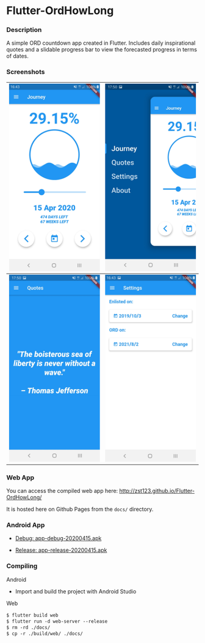 # Flutter-OrdHowLong

### Description

A simple ORD countdown app created in Flutter. Includes daily inspirational quotes and a slidable progress bar to view the forecasted progress in terms of dates.

### Screenshots

![screenshots/Screenshot_20200415-164345.jpg](screenshots/Screenshot_20200415-164345.jpg) | ![screenshots/Screenshot_20200415-175053.jpg](screenshots/Screenshot_20200415-175053.jpg)
:-------------------------:|:-------------------------:
![screenshots/Screenshot_20200415-175045.jpg](screenshots/Screenshot_20200415-175045.jpg) | ![screenshots/Screenshot_20200415-164348.jpg](screenshots/Screenshot_20200415-164348.jpg) 

### Web App

You can access the compiled web app here: http://zst123.github.io/Flutter-OrdHowLong/

It is hosted here on Github Pages from the `docs/` directory.

### Android App

- [Debug: app-debug-20200415.apk](app-debug-20200415.apk)

- [Release: app-release-20200415.apk](app-release-20200415.apk)

### Compiling

Android

- Import and build the project with Android Studio

Web

	$ flutter build web
	$ flutter run -d web-server --release
	$ rm -rd ./docs/
	$ cp -r ./build/web/ ./docs/

